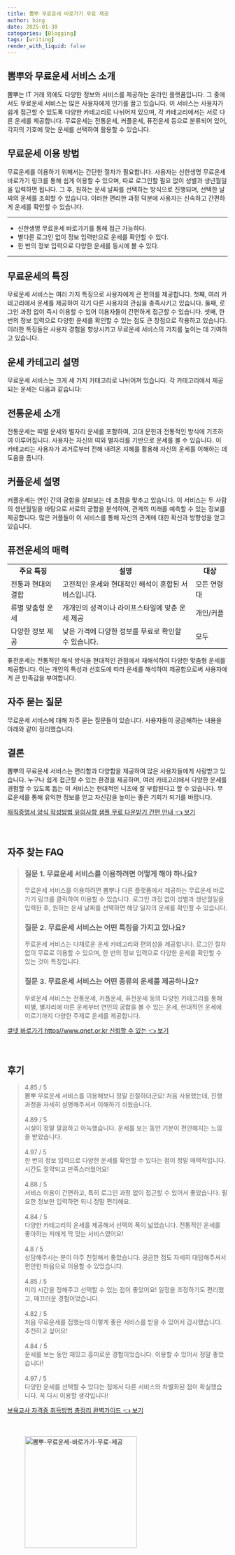 ```yaml
---
title: 뽐뿌 무료운세 바로가기 무료 제공
author: bing
date: 2025-01-30
categories: [Blogging]
tags: [writing]
render_with_liquid: false
---
```



<h2 id='뽐뿌와 무료운세 서비스 소개'>뽐뿌와 무료운세 서비스 소개</h2>

<p>뽐뿌는 IT 거래 외에도 다양한 정보와 서비스를 제공하는 온라인 플랫폼입니다. 그 중에서도 무료운세 서비스는 많은 사용자에게 인기를 끌고 있습니다. 이 서비스는 사용자가 쉽게 접근할 수 있도록 다양한 카테고리로 나뉘어져 있으며, 각 카테고리에서는 서로 다른 운세를 제공합니다. 무료운세는 전통운세, 커플운세, 퓨전운세 등으로 분류되어 있어, 각자의 기호에 맞는 운세를 선택하여 활용할 수 있습니다.</p>

<h2 id='무료운세 이용 방법'>무료운세 이용 방법</h2>

<p>무료운세를 이용하기 위해서는 간단한 절차가 필요합니다. 사용자는 신한생명 무료운세 바로가기 링크를 통해 쉽게 이용할 수 있으며, 따로 로그인할 필요 없이 성별과 생년월일을 입력하면 됩니다. 그 후, 원하는 운세 날짜를 선택하는 방식으로 진행되며, 선택한 날짜의 운세를 조회할 수 있습니다. 이러한 편리한 과정 덕분에 사용자는 신속하고 간편하게 운세를 확인할 수 있습니다.</p>

<hr />

<ul>
    <li>신한생명 무료운세 바로가기를 통해 접근 가능하다.</li>
    <li>별다른 로그인 없이 정보 입력만으로 운세를 확인할 수 있다.</li>
    <li>한 번의 정보 입력으로 다양한 운세를 동시에 볼 수 있다.</li>
</ul>

<hr />

<h2 id='무료운세의 특징'>무료운세의 특징</h2>

<p>무료운세 서비스는 여러 가지 특징으로 사용자에게 큰 편의를 제공합니다. 첫째, 여러 카테고리에서 운세를 제공하여 각기 다른 사용자의 관심을 충족시키고 있습니다. 둘째, 로그인 과정 없이 즉시 이용할 수 있어 이용자들이 간편하게 접근할 수 있습니다. 셋째, 한 번의 정보 입력으로 다양한 운세를 확인할 수 있는 점도 큰 장점으로 작용하고 있습니다. 이러한 특징들은 사용자 경험을 향상시키고 무료운세 서비스의 가치를 높이는 데 기여하고 있습니다.</p>

<h2 id='운세 카테고리 설명'>운세 카테고리 설명</h2>

<p>무료운세 서비스는 크게 세 가지 카테고리로 나뉘어져 있습니다. 각 카테고리에서 제공되는 운세는 다음과 같습니다:</p>

<h2 id='전통운세 소개'>전통운세 소개</h2>

<p>전통운세는 띠별 운세와 별자리 운세를 포함하여, 고대 문헌과 전통적인 방식에 기초하여 이루어집니다. 사용자는 자신의 띠와 별자리를 기반으로 운세를 볼 수 있습니다. 이 카테고리는 사용자가 과거로부터 전해 내려온 지혜를 활용해 자신의 운세를 이해하는 데 도움을 줍니다.</p>

<h2 id='커플운세 설명'>커플운세 설명</h2>

<p>커플운세는 연인 간의 궁합을 살펴보는 데 초점을 맞추고 있습니다. 이 서비스는 두 사람의 생년월일을 바탕으로 서로의 궁합을 분석하여, 관계의 미래를 예측할 수 있는 정보를 제공합니다. 많은 커플들이 이 서비스를 통해 자신의 관계에 대한 확신과 방향성을 얻고 있습니다.</p>

<h2 id='퓨전운세의 매력'>퓨전운세의 매력</h2>

<table>
    <tr>
        <td style="text-align: center; height: 17px;"><b>주요 특징</b></td>
        <td style="text-align: center; height: 17px;"><b>설명</b></td>
        <td style="text-align: center; height: 17px;"><b>대상</b></td>
    </tr>
    <tr>
        <td>전통과 현대의 결합</td>
        <td>고전적인 운세와 현대적인 해석이 혼합된 서비스입니다.</td>
        <td>모든 연령대</td>
    </tr>
    <tr>
        <td>류별 맞춤형 운세</td>
        <td>개개인의 성격이나 라이프스타일에 맞춘 운세 제공</td>
        <td>개인/커플</td>
    </tr>
    <tr>
        <td>다양한 정보 제공</td>
        <td>낮은 가격에 다양한 정보를 무료로 확인할 수 있습니다.</td>
        <td>모두</td>
    </tr>
</table>

<p>퓨전운세는 전통적인 해석 방식을 현대적인 관점에서 재해석하여 다양한 맞춤형 운세를 제공합니다. 이는 개인의 특성과 선호도에 따라 운세를 해석하여 제공함으로써 사용자에게 큰 만족감을 부여합니다.</p>

<h2 id='자주 묻는 질문'>자주 묻는 질문</h2>

<p>무료운세 서비스에 대해 자주 묻는 질문들이 있습니다. 사용자들이 궁금해하는 내용을 아래와 같이 정리했습니다.</p>

<h2 id='결론'>결론</h2>

<p>뽐뿌의 무료운세 서비스는 편리함과 다양함을 제공하여 많은 사용자들에게 사랑받고 있습니다. 누구나 쉽게 접근할 수 있는 환경을 제공하며, 여러 카테고리에서 다양한 운세를 경험할 수 있도록 돕는 이 서비스는 현대적인 니즈에 잘 부합된다고 할 수 있습니다. 무료운세를 통해 유익한 정보를 얻고 자신감을 높이는 좋은 기회가 되기를 바랍니다.</p>


<p><a class="click-button" title="재직증명서 양식 작성방법 유의사항 샘플 무료 다운받기 간편 안내" href="https://adkhouse.github.io/posts/%EC%9E%AC%EC%A7%81%EC%A6%9D%EB%AA%85%EC%84%9C-%EC%96%91%EC%8B%9D-%EC%9E%91%EC%84%B1%EB%B0%A9%EB%B2%95-%EC%9C%A0%EC%9D%98%EC%82%AC%ED%95%AD-%EC%83%98%ED%94%8C-%EB%AC%B4%EB%A3%8C-%EB%8B%A4%EC%9A%B4%EB%B0%9B%EA%B8%B0-%EA%B0%84%ED%8E%B8-%EC%95%88%EB%82%B4/" rel="dofollow">재직증명서 양식 작성방법 유의사항 샘플 무료 다운받기 간편 안내 👈 보기</a></p><br>
<h2 id='자주_찾는_FAQ'>자주 찾는 FAQ</h2>
<div itemscope="" itemtype="https://schema.org/FAQPage"> 
<blockquote> 
<div itemscope="" itemprop="mainEntity" itemtype="https://schema.org/Question"> 
<h3 itemprop="name">질문 1. 무료운세 서비스를 이용하려면 어떻게 해야 하나요?</h3> 
<div itemscope="" itemprop="acceptedAnswer" itemtype="https://schema.org/Answer"> 
<span itemprop="text"> 
<p>무료운세 서비스를 이용하려면 뽐뿌나 다른 플랫폼에서 제공하는 무료운세 바로가기 링크를 클릭하여 이용할 수 있습니다. 로그인 과정 없이 성별과 생년월일을 입력한 후, 원하는 운세 날짜를 선택하면 해당 일자의 운세를 확인할 수 있습니다.</p> 
</span> 
</div> 
</div> 
<div itemscope="" itemprop="mainEntity" itemtype="https://schema.org/Question"> 
<h3 itemprop="name">질문 2. 무료운세 서비스는 어떤 특징을 가지고 있나요?</h3> 
<div itemscope="" itemprop="acceptedAnswer" itemtype="https://schema.org/Answer"> 
<span itemprop="text"> 
<p>무료운세 서비스는 다채로운 운세 카테고리와 편의성을 제공합니다. 로그인 절차 없이 무료로 이용할 수 있으며, 한 번의 정보 입력으로 다양한 운세를 확인할 수 있는 것이 특징입니다.</p> 
</span> 
</div> 
</div> 
<div itemscope="" itemprop="mainEntity" itemtype="https://schema.org/Question"> 
<h3 itemprop="name">질문 3. 무료운세 서비스는 어떤 종류의 운세를 제공하나요?</h3> 
<div itemscope="" itemprop="acceptedAnswer" itemtype="https://schema.org/Answer"> 
<span itemprop="text"> 
<p>무료운세 서비스는 전통운세, 커플운세, 퓨전운세 등의 다양한 카테고리를 통해 띠별, 별자리에 따른 운세부터 연인의 궁합을 볼 수 있는 운세, 현대적인 운세에 이르기까지 다양한 주제로 운세를 제공합니다.</p> 
</span> 
</div> 
</div> 
</blockquote> 
</div>
<p><a class="click-button" title="큐넷 바로가기 https//www.qnet.or.kr 신뢰할 수 있는" href="https://adkhouse.github.io/posts/%ED%81%90%EB%84%B7-%EB%B0%94%EB%A1%9C%EA%B0%80%EA%B8%B0-httpswww.qnet.or.kr-%EC%8B%A0%EB%A2%B0%ED%95%A0-%EC%88%98-%EC%9E%88%EB%8A%94/" rel="dofollow">큐넷 바로가기 https//www.qnet.or.kr 신뢰할 수 있는 👈 보기</a></p><br>
<h2 id='후기'>후기</h2>
<div itemscope itemtype="https://schema.org/Product">
  <blockquote>
  <div itemprop="review" itemscope itemtype="https://schema.org/Review">
      <div itemprop="reviewRating" itemscope itemtype="https://schema.org/Rating"> <span itemprop="ratingValue">4.85</span> / <span itemprop="bestRating">5</span> </div>
      <span itemprop="reviewBody">뽐뿌 무료운세 서비스를 이용해보니 정말 친절하더군요! 처음 사용했는데, 진행 과정을 자세히 설명해주셔서 이해하기 쉬웠습니다. </span>
  </div>
  <br>
  <div itemprop="review" itemscope itemtype="https://schema.org/Review">
      <div itemprop="reviewRating" itemscope itemtype="https://schema.org/Rating"> <span itemprop="ratingValue">4.89</span> / <span itemprop="bestRating">5</span> </div>
      <span itemprop="reviewBody">시설이 정말 깔끔하고 아늑했습니다. 운세를 보는 동안 기분이 편안해지는 느낌을 받았습니다. </span>
  </div>
  <br>
  <div itemprop="review" itemscope itemtype="https://schema.org/Review">
      <div itemprop="reviewRating" itemscope itemtype="https://schema.org/Rating"> <span itemprop="ratingValue">4.97</span> / <span itemprop="bestRating">5</span> </div>
      <span itemprop="reviewBody">한 번의 정보 입력으로 다양한 운세를 확인할 수 있다는 점이 정말 매력적입니다. 시간도 절약되고 만족스러웠어요!</span>
  </div>
  <br>
  <div itemprop="review" itemscope itemtype="https://schema.org/Review">
      <div itemprop="reviewRating" itemscope itemtype="https://schema.org/Rating"> <span itemprop="ratingValue">4.88</span> / <span itemprop="bestRating">5</span> </div>
      <span itemprop="reviewBody">서비스 이용이 간편하고, 특히 로그인 과정 없이 접근할 수 있어서 좋았습니다. 필요한 정보만 입력하면 되니 정말 편리해요. </span>
  </div>
  <br>
  <div itemprop="review" itemscope itemtype="https://schema.org/Review">
      <div itemprop="reviewRating" itemscope itemtype="https://schema.org/Rating"> <span itemprop="ratingValue">4.84</span> / <span itemprop="bestRating">5</span> </div>
      <span itemprop="reviewBody">다양한 카테고리의 운세를 제공해서 선택의 폭이 넓었습니다. 전통적인 운세를 좋아하는 저에게 딱 맞는 서비스였어요!</span>
  </div>
  <br>
  <div itemprop="review" itemscope itemtype="https://schema.org/Review">
      <div itemprop="reviewRating" itemscope itemtype="https://schema.org/Rating"> <span itemprop="ratingValue">4.8</span> / <span itemprop="bestRating">5</span> </div>
      <span itemprop="reviewBody">상담해주시는 분이 아주 친절해서 좋았습니다. 궁금한 점도 자세히 대답해주셔서 편안한 마음으로 이용할 수 있었습니다.</span>
  </div>
  <br>
  <div itemprop="review" itemscope itemtype="https://schema.org/Review">
      <div itemprop="reviewRating" itemscope itemtype="https://schema.org/Rating"> <span itemprop="ratingValue">4.85</span> / <span itemprop="bestRating">5</span> </div>
      <span itemprop="reviewBody">미리 시간을 정해주고 선택할 수 있는 점이 좋았어요! 일정을 조정하기도 편리했고, 매끄러운 경험이었습니다.</span>
  </div>
  <br>
  <div itemprop="review" itemscope itemtype="https://schema.org/Review">
      <div itemprop="reviewRating" itemscope itemtype="https://schema.org/Rating"> <span itemprop="ratingValue">4.82</span> / <span itemprop="bestRating">5</span> </div>
      <span itemprop="reviewBody">처음 무료운세를 접했는데 이렇게 좋은 서비스를 받을 수 있어서 감사했습니다. 추천하고 싶어요!</span>
  </div>
  <br>
  <div itemprop="review" itemscope itemtype="https://schema.org/Review">
      <div itemprop="reviewRating" itemscope itemtype="https://schema.org/Rating"> <span itemprop="ratingValue">4.84</span> / <span itemprop="bestRating">5</span> </div>
      <span itemprop="reviewBody">운세를 보는 동안 재밌고 흥미로운 경험이었습니다. 이용할 수 있어서 정말 좋았습니다!</span>
  </div>
  <br>
  <div itemprop="review" itemscope itemtype="https://schema.org/Review">
      <div itemprop="reviewRating" itemscope itemtype="https://schema.org/Rating"> <span itemprop="ratingValue">4.97</span> / <span itemprop="bestRating">5</span> </div>
      <span itemprop="reviewBody">다양한 운세를 선택할 수 있다는 점에서 다른 서비스와 차별화된 점이 확실했습니다. 꼭 다시 이용할 생각입니다!</span>
  </div>
  </blockquote>
</div>
<p><a class="click-button" title="보육교사 자격증 취득방법 총정리 완벽가이드" href="https://adkhouse.github.io/posts/%EB%B3%B4%EC%9C%A1%EA%B5%90%EC%82%AC-%EC%9E%90%EA%B2%A9%EC%A6%9D-%EC%B7%A8%EB%93%9D%EB%B0%A9%EB%B2%95-%EC%B4%9D%EC%A0%95%EB%A6%AC-%EC%99%84%EB%B2%BD%EA%B0%80%EC%9D%B4%EB%93%9C/" rel="dofollow">보육교사 자격증 취득방법 총정리 완벽가이드 👈 보기</a></p><br>
<figure class="image"><img src="https://adkhouse.github.io/assets/img/thumbnail/뽐뿌-무료운세-바로가기-무료-제공.webp" alt="뽐뿌-무료운세-바로가기-무료-제공" width="256" height="256"></figure>